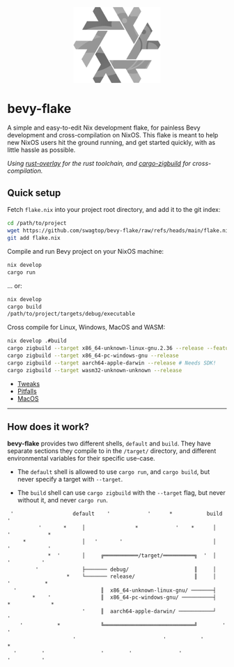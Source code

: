 <div align="center"> <img src="bevy-flake.svg" alt="bevy-flake" width="200"/> </div>

# bevy-flake

A simple and easy-to-edit Nix development flake,
for painless Bevy development and cross-compilation on NixOS.
This flake is meant to help new NixOS users hit the ground running,
and get started quickly, with as little hassle as possible.

*Using [rust-overlay][overlay] for the rust toolchain,
and [cargo-zigbuild][zigbuild] for cross-compilation.*

[overlay]: https://github.com/oxalica/rust-overlay/
[zigbuild]: https://github.com/rust-cross/cargo-zigbuild

## Quick setup
Fetch `flake.nix` into your project root directory, and add it to the git index:
```sh
cd /path/to/project
wget https://github.com/swagtop/bevy-flake/raw/refs/heads/main/flake.nix
git add flake.nix
```

Compile and run Bevy project on your NixOS machine:
```sh
nix develop
cargo run
```
... or:
```sh
nix develop
cargo build
/path/to/project/targets/debug/executable
```

Cross compile for Linux, Windows, MacOS and WASM:
```sh
nix develop .#build
cargo zigbuild --target x86_64-unknown-linux-gnu.2.36 --release --features bevy/wayland
cargo zigbuild --target x86_64-pc-windows-gnu --release
cargo zigbuild --target aarch64-apple-darwin --release # Needs SDK!
cargo zigbuild --target wasm32-unknown-unknown --release
```

- [Tweaks](docs/tweaks.md)
- [Pitfalls](docs/pitfalls.md)
- [MacOS](docs/macos.md)

---

## How does it work?

**bevy-flake** provides two different shells, `default` and `build`.
They have separate sections they compile to in the `/target/` directory, and
different environmental variables for their specific use-case.

- The `default` shell is allowed to use `cargo run`, and `cargo build`,
  but never specify a target with `--target`.

- The `build` shell can use `cargo zigbuild` with the `--target`
  flag, but never without it, and never `cargo run`.

```
 '                   default    '            '      *           build                 '       
          '       *     │                *            '    *      │         '            *    
     *                  │   '       '                             │    '            '         
             *  '       │     ╔═══════════/target/══════════╗  '  │              '          ' 
         '              ├─────── debug/                     ║     │                           
                   *    └─────── release/                   ║     │      '           *        
  '                           ║  x86_64-unknown-linux-gnu/ ───────┤                           
        *    '                ║  x86_64-pc-windows-gnu/ ──────────┤         *             *   
                        '     ║  aarch64-apple-darwin/ ───────────┘              '            
    '           *             ╚═════════════════════════════╝        '                 '      
                     '                            '           '                             * 
  '        '                  '        '               '                  '          '       
```
